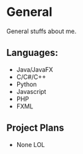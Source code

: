 # General
General stuffs about me.

## Languages:
- Java/JavaFX
- C/C#/C++
- Python
- Javascript
- PHP
- FXML

## Project Plans
- None LOL

